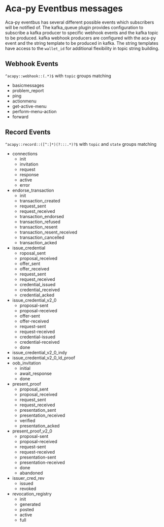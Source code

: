 # Aca-py Eventbus messages

Aca-py eventbus has several different possible events which subscribers will be notified of.
The kafka_queue plugin provides configuration to subscribe a kafka producer to specific webhook
events and the kafka topic to be produced. kafka webhook producers are configured with the aca-py
event and the string template to be produced in kafka. The string templates have access to the
`wallet_id` for additional flexibility in topic string building.

## Webhook Events


`^acapy::webhook::(.*)$` with `topic` groups matching

- basicmessages
- problem_report
- ping
- actionmenu
- get-active-menu
- perform-menu-action
- forward

## Record Events

`^acapy::record::([^:]*)(?:::.*)?$` with `topic` and `state` groups matching

- connections
  - init
  - invitation
  - request
  - response
  - active
  - error
- endorse_transaction
  - init
  - transaction_created
  - request_sent
  - request_received
  - transaction_endorsed
  - transaction_refused
  - transaction_resent
  - transaction_resent_received
  - transaction_cancelled
  - transaction_acked
- issue_credential
  - roposal_sent
  - proposal_received
  - offer_sent
  - offer_received
  - request_sent
  - request_received
  - credential_issued
  - credential_received
  - credential_acked
- issue_credential_v2_0
  - proposal-sent
  - proposal-received
  - offer-sent
  - offer-received
  - request-sent
  - request-received
  - credential-issued
  - credential-received
  - done
- issue_credential_v2_0_indy
- issue_credential_v2_0_ld_proof
- oob_invitation
  - initial
  - await_response
  - done
- present_proof
  - proposal_sent
  - proposal_received
  - request_sent
  - request_received
  - presentation_sent
  - presentation_received
  - verified
  - presentation_acked
- present_proof_v2_0
  - proposal-sent
  - proposal-received
  - request-sent
  - request-received
  - presentation-sent
  - presentation-received
  - done
  - abandoned
- issuer_cred_rev
  - issued
  - revoked
- revocation_registry
  - init
  - generated
  - posted
  - active
  - full
